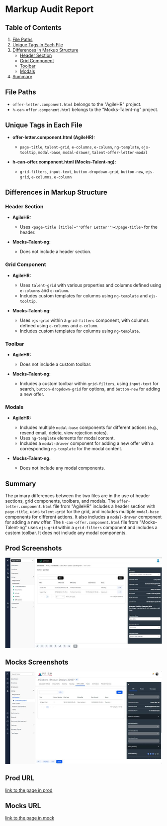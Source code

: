 # Markup Audit Report

## Table of Contents

1. [File Paths](#file-paths)
2. [Unique Tags in Each File](#unique-tags-in-each-file)
3. [Differences in Markup Structure](#differences-in-markup-structure)
   - [Header Section](#header-section)
   - [Grid Component](#grid-component)
   - [Toolbar](#toolbar)
   - [Modals](#modals)
4. [Summary](#summary)

## File Paths

- `offer-letter.component.html` belongs to the "AgileHR" project.
- `h-can-offer.component.html` belongs to the "Mocks-Talent-ng" project.

## Unique Tags in Each File

- **offer-letter.component.html (AgileHR):**

  - `page-title`, `talent-grid`, `e-columns`, `e-column`, `ng-template`, `ejs-tooltip`, `modal-base`, `modal-drawer`, `talent-offer-letter-modal`

- **h-can-offer.component.html (Mocks-Talent-ng):**
  - `grid-filters`, `input-text`, `button-dropdown-grid`, `button-new`, `ejs-grid`, `e-columns`, `e-column`

## Differences in Markup Structure

### Header Section

- **AgileHR:**

  - Uses `<page-title [title]="'Offer Letter'"></page-title>` for the header.

- **Mocks-Talent-ng:**
  - Does not include a header section.

### Grid Component

- **AgileHR:**

  - Uses `talent-grid` with various properties and columns defined using `e-columns` and `e-column`.
  - Includes custom templates for columns using `ng-template` and `ejs-tooltip`.

- **Mocks-Talent-ng:**
  - Uses `ejs-grid` within a `grid-filters` component, with columns defined using `e-columns` and `e-column`.
  - Includes custom templates for columns using `ng-template`.

### Toolbar

- **AgileHR:**

  - Does not include a custom toolbar.

- **Mocks-Talent-ng:**
  - Includes a custom toolbar within `grid-filters`, using `input-text` for search, `button-dropdown-grid` for options, and `button-new` for adding a new offer.

### Modals

- **AgileHR:**

  - Includes multiple `modal-base` components for different actions (e.g., resend email, delete, view rejection notes).
  - Uses `ng-template` elements for modal content.
  - Includes a `modal-drawer` component for adding a new offer with a corresponding `ng-template` for the modal content.

- **Mocks-Talent-ng:**
  - Does not include any modal components.

## Summary

The primary differences between the two files are in the use of header sections, grid components, toolbars, and modals. The `offer-letter.component.html` file from "AgileHR" includes a header section with `page-title`, uses `talent-grid` for the grid, and includes multiple `modal-base` components for different actions. It also includes a `modal-drawer` component for adding a new offer. The `h-can-offer.component.html` file from "Mocks-Talent-ng" uses `ejs-grid` within a `grid-filters` component and includes a custom toolbar. It does not include any modal components.

## Prod Screenshots

![Alt Text](./img-dev.jpg)

## Mocks Screenshots

![Alt Text](./img-mocks.jpg)

## Prod URL

[link to the page in prod](https://piedpiper.agilehr.net/hiring/candidates/candidate_01j2h56ecpe0wbkf1d21z8w2fj/offer-letter)

## Mocks URL

[link to the page in mock](http://localhost:4340/candidates/:id/h-can-deet)
